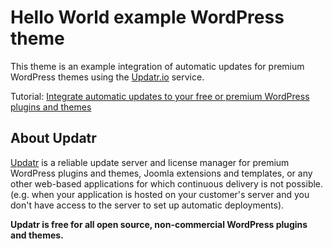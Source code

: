 # Hello World example WordPress theme

This theme is an example integration of automatic updates for premium WordPress themes using the [Updatr.io](https://updatr.io) service.

Tutorial: [Integrate automatic updates to your free or premium WordPress plugins and themes](https://updatr.io/docs/1.x/update-server-free-premium-wordpress-plugins-themes)

## About Updatr

[Updatr](https://updatr.io) is a reliable update server and license manager for premium WordPress plugins and themes, Joomla extensions and templates, or any other web-based applications for which continuous delivery is not possible. (e.g. when your application is hosted on your customer's server and you don't have access to the server to set up automatic deployments).

**Updatr is free for all open source, non-commercial WordPress plugins and themes.**
